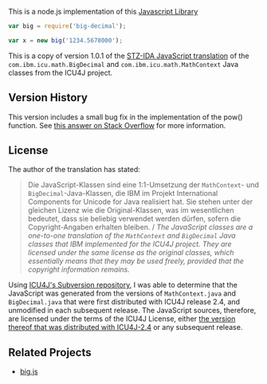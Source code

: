 This is a node.js implementation of this [Javascript Library](https://github.com/dtrebbien/BigDecimal.js)

```js
var big = require('big-decimal');

var x = new big('1234.5678000');
```

This is a copy of version 1.0.1 of the [STZ-IDA JavaScript translation](http://www.stz-ida.de/index.php?option=com_content&view=article&id=18&Itemid=32) of the `com.ibm.icu.math.BigDecimal` and `com.ibm.icu.math.MathContext` Java classes from the ICU4J project.

## Version History
This version includes a small bug fix in the implementation of the pow() function. See [this answer on Stack Overflow](http://stackoverflow.com/questions/744099/javascript-bigdecimal-library/1575569#1575569) for more information.

## License
The author of the translation has stated:

> Die JavaScript-Klassen sind eine 1:1-Umsetzung der `MathContext`- und `BigDecimal`-Java-Klassen, die IBM im Projekt International Components for Unicode for Java realisiert hat. Sie stehen unter der gleichen Lizenz wie die Original-Klassen, was im wesentlichen bedeutet, dass sie beliebig verwendet werden dürfen, sofern die Copyright-Angaben erhalten bleiben. / *The JavaScript classes are a one-to-one translation of the `MathContext` and `BigDecimal` Java classes that IBM implemented for the ICU4J project. They are licensed under the same license as the original classes, which essentially means that they may be used freely, provided that the copyright information remains.*

Using [ICU4J's Subversion repository](http://source.icu-project.org/repos/icu/icu4j/), I was able to determine that the JavaScript was generated from the versions of `MathContext.java` and `BigDecimal.java` that were first distributed with ICU4J release 2.4, and unmodified in each subsequent release. The JavaScript sources, therefore, are licensed under the terms of the ICU4J License, either [the version thereof that was distributed with ICU4J-2.4](http://source.icu-project.org/repos/icu/icu4j/tags/release-2-4/license.html) or any subsequent release.

## Related Projects

* [big.js](https://github.com/MikeMcl/big.js)
